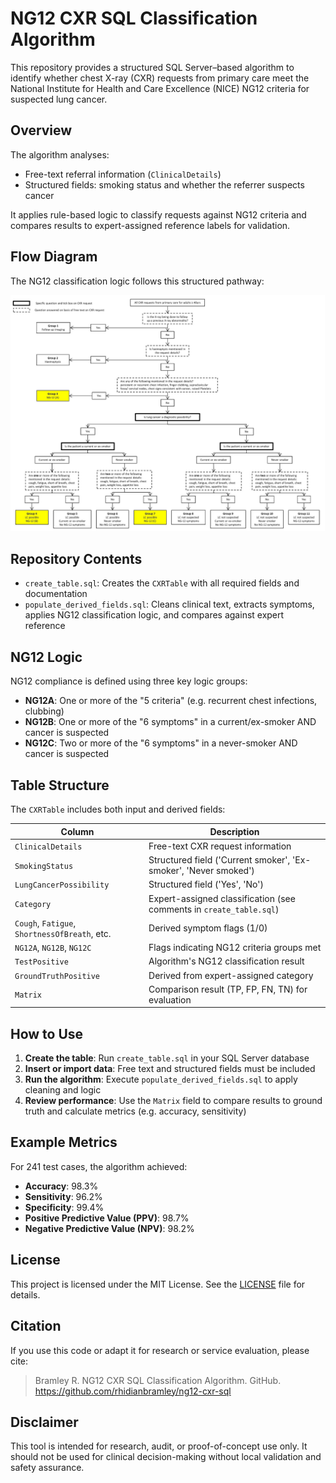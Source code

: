 # NG12 CXR SQL Classification Algorithm

This repository provides a structured SQL Server–based algorithm to identify whether chest X-ray (CXR) requests from primary care meet the National Institute for Health and Care Excellence (NICE) NG12 criteria for suspected lung cancer.

## Overview

The algorithm analyses:
- Free-text referral information (`ClinicalDetails`)
- Structured fields: smoking status and whether the referrer suspects cancer

It applies rule-based logic to classify requests against NG12 criteria and compares results to expert-assigned reference labels for validation.

## Flow Diagram

The NG12 classification logic follows this structured pathway:

![NG12 Flow Diagram](flow_diagram.png)


## Repository Contents

- `create_table.sql`: Creates the `CXRTable` with all required fields and documentation
- `populate_derived_fields.sql`: Cleans clinical text, extracts symptoms, applies NG12 classification logic, and compares against expert reference

## NG12 Logic

NG12 compliance is defined using three key logic groups:

- **NG12A**: One or more of the "5 criteria" (e.g. recurrent chest infections, clubbing)
- **NG12B**: One or more of the "6 symptoms" in a current/ex-smoker AND cancer is suspected
- **NG12C**: Two or more of the "6 symptoms" in a never-smoker AND cancer is suspected

## Table Structure

The `CXRTable` includes both input and derived fields:

| Column                | Description |
|-----------------------|-------------|
| `ClinicalDetails`     | Free-text CXR request information |
| `SmokingStatus`       | Structured field ('Current smoker', 'Ex-smoker', 'Never smoked') |
| `LungCancerPossibility` | Structured field ('Yes', 'No') |
| `Category`            | Expert-assigned classification (see comments in `create_table.sql`) |
| `Cough`, `Fatigue`, `ShortnessOfBreath`, etc. | Derived symptom flags (1/0) |
| `NG12A`, `NG12B`, `NG12C` | Flags indicating NG12 criteria groups met |
| `TestPositive`        | Algorithm's NG12 classification result |
| `GroundTruthPositive` | Derived from expert-assigned category |
| `Matrix`              | Comparison result (TP, FP, FN, TN) for evaluation |

## How to Use

1. **Create the table**: Run `create_table.sql` in your SQL Server database
2. **Insert or import data**: Free text and structured fields must be included
3. **Run the algorithm**: Execute `populate_derived_fields.sql` to apply cleaning and logic
4. **Review performance**: Use the `Matrix` field to compare results to ground truth and calculate metrics (e.g. accuracy, sensitivity)

## Example Metrics

For 241 test cases, the algorithm achieved:
- **Accuracy**: 98.3%
- **Sensitivity**: 96.2%
- **Specificity**: 99.4%
- **Positive Predictive Value (PPV)**: 98.7%
- **Negative Predictive Value (NPV)**: 98.2%

## License

This project is licensed under the MIT License. See the [LICENSE](LICENSE) file for details.

## Citation

If you use this code or adapt it for research or service evaluation, please cite:

> Bramley R. NG12 CXR SQL Classification Algorithm. GitHub. https://github.com/rhidianbramley/ng12-cxr-sql

## Disclaimer

This tool is intended for research, audit, or proof-of-concept use only. It should not be used for clinical decision-making without local validation and safety assurance.


